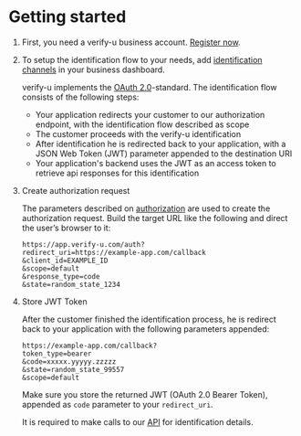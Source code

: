 # Getting started

1. First, you need a verify-u business account. [Register now](http://app.verify-u.com/auth/register).

2. To setup the identification flow to your needs, add [identification channels](channels) in your business dashboard.

    verify-u implements the [OAuth 2.0](https://oauth.net/2/)-standard. The identification flow consists of the following steps:

    * Your application redirects your customer to our authorization endpoint, with the identification flow described as scope
    * The customer proceeds with the verify-u identification
    * After identification he is redirected back to your application, with a JSON Web Token (JWT) parameter appended to the destination URI
    * Your application's backend uses the JWT as an access token to retrieve api responses for this identification

3. Create authorization request

    The parameters described on [authorization](authorization) are used to create the authorization request. 
    Build the target URL like the following and direct the user’s browser to it:

    ```
    https://app.verify-u.com/auth?
    redirect_uri=https://example-app.com/callback
    &client_id=EXAMPLE_ID
    &scope=default
    &response_type=code
    &state=random_state_1234
    ```

4. Store JWT Token

    After the customer finished the identification process, he is redirect back to your application with the following parameters appended:

    ```
    https://example-app.com/callback?
    token_type=bearer
    &code=xxxxx.yyyyy.zzzzz
    &state=random_state_99557
    &scope=default
    ```

    Make sure you store the returned JWT (OAuth 2.0 Bearer Token), appended as `code` parameter to your `redirect_uri`. 

    It is required to make calls to our [API](authentication) for identification details.